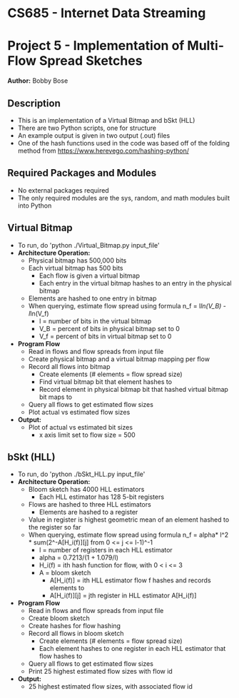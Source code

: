# CS685 - Internet Data Streaming 
# Project 5 - Implementation of Multi-Flow Spread Sketches
**Author:** Bobby Bose

## Description
- This is an implementation of a Virtual Bitmap and bSkt (HLL)
- There are two Python scripts, one for structure
- An example output is given in two output (.out) files
- One of the hash functions used in the code was based off of the folding method from https://www.herevego.com/hashing-python/

## Required Packages and Modules
- No external packages required 
- The only required modules are the sys, random, and math modules built into Python

## Virtual Bitmap
- To run, do 'python ./Virtual_Bitmap.py input_file'
- **Architecture Operation:**
    - Physical bitmap has 500,000 bits
    - Each virtual bitmap has 500 bits
        - Each flow is given a virtual bitmap
        - Each entry in the virtual bitmap hashes to an entry in the physical bitmap
    - Elements are hashed to one entry in bitmap
    - When querying, estimate flow spread using formula n_f = l*ln(V_B) - l*ln(V_f)
        - l = number of bits in the virtual bitmap
        - V_B = percent of bits in physical bitmap set to 0
        - V_f = percent of bits in virtual bitmap set to 0
- **Program Flow**
    - Read in flows and flow spreads from input file
    - Create physical bitmap and a virtual bitmap mapping per flow
    - Record all flows into bitmap
        - Create elements (# elements = flow spread size)
        - Find virtual bitmap bit that element hashes to
        - Record element in physical bitmap bit that hashed virtual bitmap bit maps to
    - Query all flows to get estimated flow sizes
    - Plot actual vs estimated flow sizes
- **Output:**
    - Plot of actual vs estimated bit sizes
        - x axis limit set to flow size = 500

## bSkt (HLL)
- To run, do 'python ./bSkt_HLL.py input_file'
- **Architecture Operation:**
    - Bloom sketch has 4000 HLL estimators
        - Each HLL estimator has 128 5-bit registers
    - Flows are hashed to three HLL estimators
        - Elements are hashed to a register
    - Value in register is highest geometric mean of an element hashed to the register so far
    - When querying, estimate flow spread using formula n_f = alpha* l^2 * sum(2^-A[H_i(f)][j] from 0 <= j <= l-1)^-1
        - l = number of registers in each HLL estimator
        - alpha = 0.7213/(1 + 1.079/l)
        - H_i(f) = ith hash function for flow, with 0 < i <= 3
        - A = bloom sketch
            - A[H_i(f)] = ith HLL estimator flow f hashes and records elements to
            - A[H_i(f)][j] = jth register in HLL estimator A[H_i(f)]
- **Program Flow**
    - Read in flows and flow spreads from input file
    - Create bloom sketch
    - Create hashes for flow hashing
    - Record all flows in bloom sketch
        - Create elements (# elements = flow spread size)
        - Each element hashes to one register in each HLL estimator that flow hashes to
    - Query all flows to get estimated flow sizes
    - Print 25 highest estimated flow sizes with flow id
- **Output:**
    - 25 highest estimated flow sizes, with associated flow id